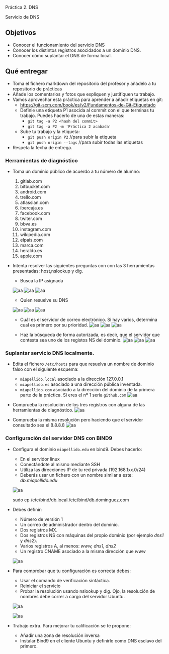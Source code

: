 Práctica 2. DNS

Servicio de DNS

## Objetivos

- Conocer el funcionamiento del servicio DNS
- Conocer los distintos registros asocidados a un dominio DNS.
- Conocer cómo suplantar el DNS de forma local.

## Qué entregar

- Toma el fichero markdown del repositorio del profesor y añádelo a tu repositorio de prácticas
- Añade los comentarios y fotos que expliquen y justifiquen tu trabajo.
- Vamos aprovechar esta práctica para aprender a añadir etiquetas en git:
  - https://git-scm.com/book/es/v2/Fundamentos-de-Git-Etiquetado
  - Definie una etiqueta P1 asocida al commit con el que terminas tu trabajo. Puedes hacerlo de una de estas maneras:
    - `git tag -a P2 <hash del commit>`
    - `git tag -a P2 -m 'Práctica 2 acabada'`
  - Sube tu trabajo y la etiqueta:
    - `git push origin P2`  //para subir la etiqueta
    - `git push origin --tags` //para subir todas las etiquetas
- Respeta la fecha de entrega.

### Herramientas de diagnóstico

- Toma un dominio público de acuerdo a tu número de alumno:
  1. gitlab.com
  2. bitbucket.com
  3. android.com
  4. trello.com
  5. atlassian.com
  6. ibercaja.es
  7. facebook.com
  8. twiter.com
  9. bbva.es
  10. instagram.com
  11. wikipedia.com
  12. elpais.com
  13. marca.com
  14. heraldo.es
  15. apple.com

- Intenta resolver las siguientes preguntas con con las 3 herramientas presentadas: host,nslookup y dig.
  - Busca la IP asignada

  ![aa](./capturas/captura24.png "")
  ![aa](./capturas/captura25.png "")
  ![aa](./capturas/captura26.png "")

  - Quien resuelve su DNS


  ![aa](./capturas/captura37.png "")
  ![aa](./capturas/captura39.png "")
  ![aa](./capturas/captura38.png "")


  - Cuál es el servidor de correo electrónico. Si hay varios, determina cual es primero por su prioridad.
  ![aa](./capturas/captura28.png "")
  ![aa](./capturas/captura29.png "")
  ![aa](./capturas/captura30.png "")

  - Haz la búsqueda de forma autorizada, es decir, que el servidor que contesta sea uno de los registos NS del dominio.
  ![aa](./capturas/captura31.png "")
  ![aa](./capturas/captura32.png "")
  ![aa](./capturas/captura33.png "")

### Suplantar servicio DNS localmente.

- Edita el fichero `/etc/hosts` para que resuelva un nombre de dominio falso con el siguiente esquema: 
  - `miapellido.local` asociado a la dirección 127.0.0.1
  - `miapellido.es` asociado a una dirección pública inventada.
  - `miapellido.com` asociado a la dirección del dominio de la primera parte de la práctica. Si eres el nº 1 sería `github.com`
  ![aa](./capturas/captura34.png "")

- Comprueba la resolución de los tres registros con alguna de las herramientas de diagnóstico.
![aa](./capturas/captura35.png "")

- Comprueba la misma resolución pero haciendo que el servidor consultado sea el 8.8.8.8
![aa](./capturas/captura36.png "")

### Configuración del servidor  DNS con BIND9

- Configura el dominio `miapellido.edu` en bind9. Debes hacerlo:
  - En el servidor linux
  - Conectándote al mismo mediante SSH
  - Utiliza las direcciones IP de tu red privada (192.168.1xx.0/24)
  - Deberás usar un fichero con un nombre similar a este: *db.miapellido.edu*

  ![aa](./capturas/captura40.png "")

  sudo cp /etc/bind/db.local /etc/bind/db.dominguez.com
  
- Debes definir:
  - Número de versión 1
  - Un correo de administrador dentro del dominio.
  - Dos registros MX.
  - Dos registros NS con máquinas del propio dominio (por ejemplo *dns1* y *dns2*).
  - Varios registros A, al menos: *www, dns1, dns2*
  - Un registro CNAME asociado a la misma dirección que *www*

  ![aa](./capturas/captura41.png "")

- Para comprobar que tu configuración es correcta debes:
  - Usar el comando de verificación sintáctica.
  - Reiniciar el servicio
  - Probar la resolución usando nslookup y dig. Ojo, la resolución de nombres debe correr a cargo del servidor Ubuntu.

  ![aa](./capturas/captura42.png "")

  ![aa](./capturas/captura43.png "")

- Trabajo extra. Para mejorar tu calificación se te propone:
  - Añadir una zona de resolución inversa
  - Instalar Bind9 en el cliente Ubuntu y definirlo como DNS esclavo del primero.